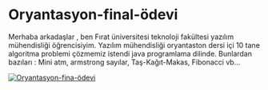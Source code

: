 # Oryantasyon-final-ödevi
Merhaba arkadaşlar , ben Fırat üniversitesi teknoloji fakültesi yazılım mühendisliği öğrencisiyim.
Yazılım mühendisliği oryantaston dersi içi 10 tane algoritma problemi çözmemiz istendi java programlama dilinde.
Bunlardan bazıları : Mini atm, armstrong sayılar, Taş-Kağıt-Makas, Fibonacci vb... 

[![ Oryantasyon-fina-ödevi](https://img.youtube.com/vi/6lsrMg0fhJo/0.jpg)](https://www.youtube.com/watch?v=6lsrMg0fhJo)
